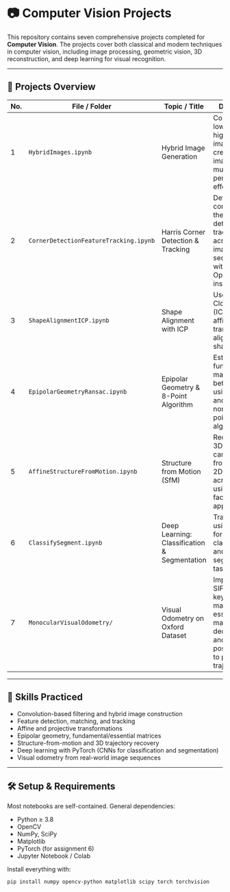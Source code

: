 # 📷 Computer Vision Projects

This repository contains seven comprehensive projects completed for **Computer Vision**. The projects cover both classical and modern techniques in computer vision, including image processing, geometric vision, 3D reconstruction, and deep learning for visual recognition.

---

## 📁 Projects Overview

| No. | File / Folder                         | Topic / Title                             | Description |
|-----|----------------------------------------|--------------------------------------------|-------------|
| 1   | `HybridImages.ipynb`                   | Hybrid Image Generation                    | Combines low-pass and high-pass images to create hybrid images with multi-scale perceptual effects. |
| 2   | `CornerDetectionFeatureTracking.ipynb` | Harris Corner Detection & Tracking         | Detects corners using the Harris detector and tracks them across an image sequence without OpenCV built-ins. |
| 3   | `ShapeAlignmentICP.ipynb`              | Shape Alignment with ICP                   | Uses Iterative Closest Point (ICP) and affine transforms to align binary shape images. |
| 4   | `EpipolarGeometryRansac.ipynb`         | Epipolar Geometry & 8-Point Algorithm      | Estimates the fundamental matrix between views using RANSAC and the normalized 8-point algorithm. |
| 5   | `AffineStructureFromMotion.ipynb`      | Structure from Motion (SfM)                | Reconstructs a 3D scene and camera path from tracked 2D points across frames using an affine factorization approach. |
| 6   | `ClassifySegment.ipynb`                | Deep Learning: Classification & Segmentation | Trains CNNs using PyTorch for CIFAR-10 classification and image segmentation tasks. |
| 7   | `MonocularVisualOdometry/`           | Visual Odometry on Oxford Dataset          | Implements SIFT-based keypoint matching, essential matrix decomposition, and camera pose recovery to plot 3D trajectory. |

---

## 🧠 Skills Practiced

- Convolution-based filtering and hybrid image construction
- Feature detection, matching, and tracking
- Affine and projective transformations
- Epipolar geometry, fundamental/essential matrices
- Structure-from-motion and 3D trajectory recovery
- Deep learning with PyTorch (CNNs for classification and segmentation)
- Visual odometry from real-world image sequences

---

## 🛠 Setup & Requirements

Most notebooks are self-contained. General dependencies:
- Python ≥ 3.8
- OpenCV
- NumPy, SciPy
- Matplotlib
- PyTorch (for assignment 6)
- Jupyter Notebook / Colab

Install everything with:

```bash
pip install numpy opencv-python matplotlib scipy torch torchvision
